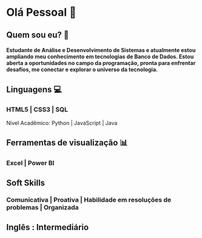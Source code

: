 # Olá Pessoal 👋 
## Quem sou eu? 💓
#### Estudante de Análise e Desenvolvimento de Sistemas e atualmente estou ampliando meu conhecimento em tecnologias de Banco de Dados. Estou aberta a oportunidades no campo da programação, pronta para enfrentar desafios, me conectar e explorar o universo da tecnologia.


## Linguagens 💻

### HTML5 | CSS3 | SQL 
Nível Acadêmico: Python | JavaScript | Java 



## Ferramentas de visualização 📊

### Excel | Power BI



## Soft Skills

### Comunicativa | Proativa | Habilidade em resoluções de problemas | Organizada


## Inglês : Intermediário
